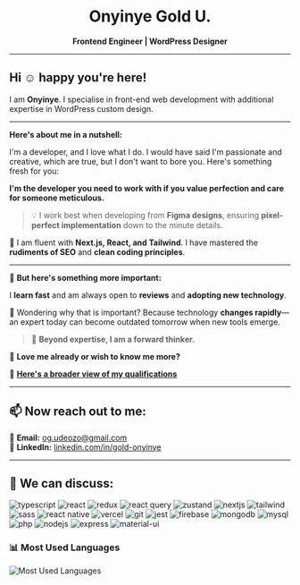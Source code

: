 <!-- Header with a sleek intro and profile badge -->
<div align="center">

# Onyinye Gold U. 
**Frontend Engineer | WordPress Designer**  
</div>  

---

## Hi ☺️ happy you're here!  

I am **Onyinye**. I specialise in front-end web development with additional expertise in WordPress custom design.  

---

 **Here's about me in a nutshell:**  

I'm a developer, and I love what I do. I would have said I'm passionate and creative, which are true, but I don't want to bore you. Here's something fresh for you:  

**I'm the developer you need to work with if you value perfection and care for someone meticulous.**  

> 💡 I work best when developing from **Figma designs**, ensuring **pixel-perfect implementation** down to the minute details.  

🚀 I am fluent with **Next.js, React, and Tailwind**. I have mastered the **rudiments of SEO** and **clean coding principles**.  

---

💯 **But here's something more important:**  

I **learn fast** and am always open to **reviews** and **adopting new technology**.  

🤨 Wondering why that is important? Because technology **changes rapidly**—an expert today can become outdated tomorrow when new tools emerge.  

> 📌 **Beyond expertise, I am a forward thinker.**

🤩 **Love me already or wish to know me more?**  

📄 **[Here's a broader view of my qualifications](https://drive.google.com/file/d/1NXrFxd7k0GxFpnHfHdBcF2altt_i6ilz/view?usp=drivesdk)**  

---

## 📫 Now reach out to me:  

📧 **Email:** [og.udeozo@gmail.com](mailto:og.udeozo@gmail.com)  
🔗 **LinkedIn:** [linkedin.com/in/gold-onyinye](https://www.linkedin.com/in/gold-onyinye)  

---

## 💬 We can discuss:  
<p>
  <img src="https://img.shields.io/badge/TypeScript-007ACC?style=for-the-badge&logo=typescript&logoColor=white" alt="typescript"/>
  <img src="https://img.shields.io/badge/React-20232A?style=for-the-badge&logo=react&logoColor=61DAFB" alt="react"/>
  <img src="https://img.shields.io/badge/Redux-593D88?style=for-the-badge&logo=redux&logoColor=white" alt="redux"/>
  <img src="https://img.shields.io/badge/React_Query-FF4154?style=for-the-badge&logo=react-query&logoColor=white" alt="react query"/>
  <img src="https://img.shields.io/badge/Zustand-593D88?style=for-the-badge&logo=zustand&logoColor=white" alt="zustand"/>
  <img src="https://img.shields.io/badge/Next.js-000000?style=for-the-badge&logo=nextdotjs&logoColor=white" alt="nextjs"/>
  <img src="https://img.shields.io/badge/Tailwind-38B2AC?style=for-the-badge&logo=tailwind-css&logoColor=white" alt="tailwind"/>
  <img src="https://img.shields.io/badge/Sass-CC6699?style=for-the-badge&logo=sass&logoColor=white" alt="sass"/>
  <img src="https://img.shields.io/badge/React_Native-20232A?style=for-the-badge&logo=react&logoColor=61DAFB" alt="react native"/>
  <img src="https://img.shields.io/badge/Vercel-000000?style=for-the-badge&logo=vercel&logoColor=white" alt="vercel"/>
  <img src="https://img.shields.io/badge/Git-E44C30?style=for-the-badge&logo=git&logoColor=white" alt="git"/>
  <img src="https://img.shields.io/badge/Jest-C21325?style=for-the-badge&logo=jest&logoColor=white" alt="jest"/>
  <img src="https://img.shields.io/badge/Firebase-FFCA28?style=for-the-badge&logo=firebase&logoColor=black" alt="firebase"/>
  <img src="https://img.shields.io/badge/MongoDB-4EA94B?style=for-the-badge&logo=mongodb&logoColor=white" alt="mongodb"/>
  <img src="https://img.shields.io/badge/MySQL-005C84?style=for-the-badge&logo=mysql&logoColor=white" alt="mysql"/>
  <img src="https://img.shields.io/badge/PHP-777BB4?style=for-the-badge&logo=php&logoColor=white" alt="php"/>
  <img src="https://img.shields.io/badge/Node.js-43853D?style=for-the-badge&logo=node.js&logoColor=white" alt="nodejs"/>
  <img src="https://img.shields.io/badge/Express.js-404D59?style=for-the-badge" alt="express"/>
  <img src="https://img.shields.io/badge/Material--UI-0081CB?style=for-the-badge&logo=material-ui&logoColor=white" alt="material-ui"/>
</p>

### 📊 Most Used Languages

<img src="https://github-readme-stats.vercel.app/api/top-langs/?username=GoldieCodes&layout=compact&theme=dark" alt="Most Used Languages" />
